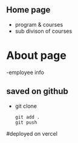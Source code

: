 ## Home page
- program & courses
- sub divison of courses

# About page
-employee info

## saved on github

- git clone
    ```git commit -m ""
    git add .
   git push

#deployed on vercel








